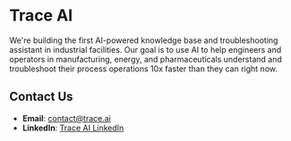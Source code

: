 # Trace AI

We're building the first AI-powered knowledge base and troubleshooting assistant in industrial facilities. Our goal is to use AI to help engineers and operators in manufacturing, energy, and pharmaceuticals understand and troubleshoot their process operations 10x faster than they can right now. 

## Contact Us

- **Email**: contact@trace.ai
- **LinkedIn**: [Trace AI LinkedIn](https://www.linkedin.com/company/trace-ai-co)


<!--

**Here are some ideas to get you started:**

🙋‍♀️ A short introduction - what is your organization all about?
🌈 Contribution guidelines - how can the community get involved?
👩‍💻 Useful resources - where can the community find your docs? Is there anything else the community should know?
🍿 Fun facts - what does your team eat for breakfast?
🧙 Remember, you can do mighty things with the power of [Markdown](https://docs.github.com/github/writing-on-github/getting-started-with-writing-and-formatting-on-github/basic-writing-and-formatting-syntax)
-->
